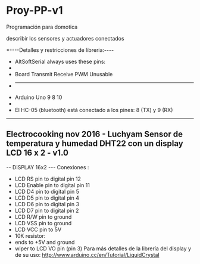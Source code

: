 # Proy-PP-v1
Programación para domotica 


describir los sensores y actuadores conectados






*----Detalles y restricciones de libreria:----
* AltSoftSerial always uses these pins:
*
* Board          Transmit  Receive   PWM Unusable
* -----          --------  -------   ------------
* Arduino Uno        9         8         10
*
* El HC-05 (bluetooth) está conectado a los pines: 8 (TX) y 9 (RX)



-----------------------------------------------------------------------------
Electrocooking nov 2016 - Luchyam
Sensor de temperatura y humedad DHT22 con un display LCD 16 x 2 - v1.0
----------------------------------------------------------------------------- 
-- DISPLAY 16x2 ---
Conexiones :
* LCD RS pin to digital pin 12
* LCD Enable pin to digital pin 11
* LCD D4 pin to digital pin 5
* LCD D5 pin to digital pin 4
* LCD D6 pin to digital pin 3
* LCD D7 pin to digital pin 2
* LCD R/W pin to ground
* LCD VSS pin to ground
* LCD VCC pin to 5V
* 10K resistor:
* ends to +5V and ground
* wiper to LCD VO pin (pin 3)
Para más detalles de la librería del display y de su uso:
   http://www.arduino.cc/en/Tutorial/LiquidCrystal
 
